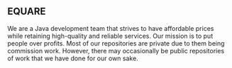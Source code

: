 ## EQUARE
We are a Java development team that strives to have affordable prices while retaining high-quality and reliable services. Our mission is to put people over profits.
Most of our repositories are private due to them being commission work. However, there may occasionally be public repositories of work that we have done for our own sake.
<!--

**Here are some ideas to get you started:**

🙋‍♀️ A short introduction - what is your organization all about?
🌈 Contribution guidelines - how can the community get involved?
👩‍💻 Useful resources - where can the community find your docs? Is there anything else the community should know?
🍿 Fun facts - what does your team eat for breakfast?
🧙 Remember, you can do mighty things with the power of [Markdown](https://docs.github.com/github/writing-on-github/getting-started-with-writing-and-formatting-on-github/basic-writing-and-formatting-syntax)
-->
